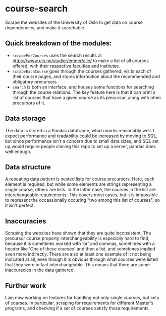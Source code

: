 # course-search
Scrape the websites of the University of Oslo to get data on course dependencies, and make it searchable.

## Quick breakdown of the modules:
 * `scrapeForCourses` uses the search results at https://www.uio.no/studier/emner/alle/ to make a list of all courses offered, with their respective faculties and institutes.
 * `scrapeEachCourse` goes through the courses gathered, visits each of their course pages, and stores information about the recommended and obligatory precursors.
 * `search` is both an interface, and houses some functions for searching through the course relations. The key feature here is that it can print a list of courses that have a given course as its precursor, along with other precursors of it.
 
## Data storage
 The data is stored in a Pandas dataframe, which works reasonably well. I expect performance and readability could be increased by moving to SQL, but since performance isn't a concern due to small data sizes, and SQL set up would require people cloning this repo to set up a server, pandas does well enough.
 
## Data structure
A repeating data pattern is nested lists for course precursors. Here, each element is required, but while some elements are strings representing a single course, others are lists. In the latter case, the courses in the list are interchangeable requirements. This covers most cases, but it is impossible to represent the occassionally occuring "two among this list of courses", so it isn't perfect.

## Inaccuracies
Scraping the websites have shown that they are quite inconsistent. The precursor course property interchangeability is especially hard to find, because it is sometimes marked with 'or' and commas, sometimes with a header like 'One of these courses' and then a list, and sometimes implied even more indirectly. There are also at least one example of it not being indicated at all, even though it is obvious through what courses were listed that they were in fact interchangeable. This means that there are some inaccuracies in the data gathered.

## Further work
I am now working on features for handling not only single courses, but sets of courses. In particular, scraping for requirements for different Master's programs, and checking if a set of courses satisfy those requirements.